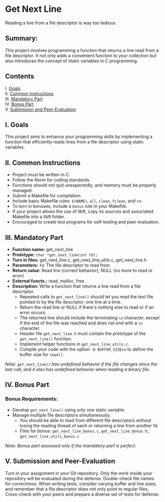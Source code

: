 # Get Next Line
Reading a line from a file descriptor is way too tedious

## Summary:
This project involves programming a function that returns a line read from a file descriptor. It not only adds a convenient function to your collection but also introduces the concept of static variables in C programming.

## Contents
I. [Goals](#goals)  
II. [Common Instructions](#common-instructions)  
III. [Mandatory Part](#mandatory-part)  
IV. [Bonus Part](#bonus-part)  
V. [Submission and Peer-Evaluation](#submission-and-peer-evaluation)

## I. Goals
This project aims to enhance your programming skills by implementing a function that efficiently reads lines from a file descriptor using static variables.

## II. Common Instructions
- Project must be written in C.
- Follow the Norm for coding standards.
- Functions should not quit unexpectedly, and memory must be properly managed.
- Submit a Makefile for compilation.
- Include basic Makefile rules: `$(NAME)`, `all`, `clean`, `fclean`, and `re`.
- To turn in bonuses, include a `bonus` rule in your Makefile.
- If your project allows the use of libft, copy its sources and associated Makefile into a libft folder.
- Encouraged to create test programs for self-testing and peer evaluation.

## III. Mandatory Part
- **Function name:** get_next_line
- **Prototype:** `char *get_next_line(int fd);`
- **Turn in files:** get_next_line.c, get_next_line_utils.c, get_next_line.h
- **Parameters:** `fd`: The file descriptor to read from
- **Return value:** Read line (correct behavior), NULL (no more to read or error)
- **External functs.:** read, malloc, free
- **Description:** Write a function that returns a line read from a file descriptor.
  - Repeated calls to `get_next_line()` should let you read the text file pointed to by the file descriptor, one line at a time.
  - Return the read line or NULL if there's nothing else to read or if an error occurs.
  - The returned line should include the terminating `\n` character, except if the end of the file was reached and does not end with a `\n` character.
  - Header file `get_next_line.h` must contain the prototype of the `get_next_line()` function.
  - Implement helper functions in `get_next_line_utils.c`.
  - Compile your code with the option `-D BUFFER_SIZE=n` to define the buffer size for `read()`.

*Note: `get_next_line()` has undefined behavior if the file changes since the last call, and it also has undefined behavior when reading a binary file.*

## IV. Bonus Part
### Bonus Requirements:
- Develop `get_next_line()` using only one static variable.
- Manage multiple file descriptors simultaneously.
  - You should be able to read from different file descriptors without losing the reading thread of each or returning a line from another fd.
  - Files for bonus: `get_next_line_bonus.c`, `get_next_line_bonus.h`, `get_next_line_utils_bonus.c`

*Note: Bonus part assessed only if the mandatory part is perfect.*

## V. Submission and Peer-Evaluation
Turn in your assignment in your Git repository. Only the work inside your repository will be evaluated during the defense. Double-check file names for correctness. When writing tests, consider varying buffer and line sizes, and remember that a file descriptor does not only point to regular files. Cross-check with your peers and prepare a diverse set of tests for defense.
